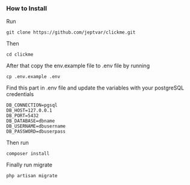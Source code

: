 ### How to Install

Run 
```
git clone https://github.com/jeptvar/clickme.git
```

Then 
```
cd clickme
```

After that copy the env.example file to .env file by running
```
cp .env.example .env
```

Find this part in .env file and update the variables with your postgreSQL credentials
```
DB_CONNECTION=pgsql
DB_HOST=127.0.0.1
DB_PORT=5432
DB_DATABASE=dbname
DB_USERNAME=dbusername
DB_PASSWORD=dbuserpass
```

Then run
```
composer install
```

Finally run migrate
```
php artisan migrate
```

